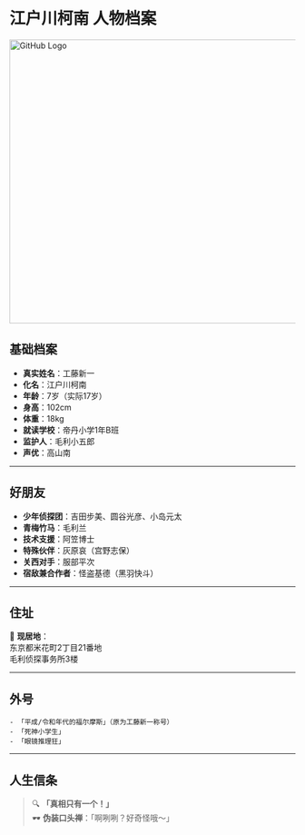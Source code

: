 # 江户川柯南 人物档案
<img src="C:\Users\Szy20\Desktop\u=2699860655,1034344028&fm=253&fmt=auto&app=120&f=JPEG.webp" alt="GitHub Logo" title="GitHub Logo" width="800" height="500">

## 基础档案
- **真实姓名**：工藤新一  
- **化名**：江户川柯南  
- **年龄**：7岁（实际17岁）  
- **身高**：102cm  
- **体重**：18kg  
- **就读学校**：帝丹小学1年B班  
- **监护人**：毛利小五郎  
- **声优**：高山南  

---

## 好朋友
- **少年侦探团**：吉田步美、圆谷光彦、小岛元太  
- **青梅竹马**：毛利兰  
- **技术支援**：阿笠博士  
- **特殊伙伴**：灰原哀（宫野志保）  
- **关西对手**：服部平次  
- **宿敌兼合作者**：怪盗基德（黑羽快斗）

---

## 住址
📍 **现居地**：  
东京都米花町2丁目21番地  
毛利侦探事务所3楼  

---

## 外号
```plaintext
- 「平成/令和年代的福尔摩斯」（原为工藤新一称号）
- 「死神小学生」
- 「眼镜推理狂」
```

---

## 人生信条
> 🔍 **「真相只有一个！」**  
> 🕶️ **伪装口头禅**：「啊咧咧？好奇怪哦～」
